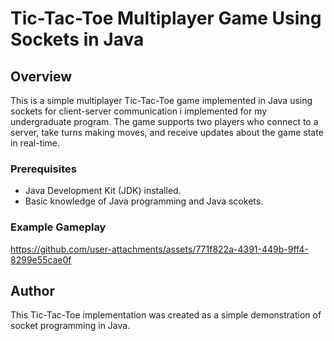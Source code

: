 # Tic-Tac-Toe Multiplayer Game Using Sockets in Java

## Overview
This is a simple multiplayer Tic-Tac-Toe game implemented in Java using sockets for client-server communication i implemented for my undergraduate program. 
The game supports two players who connect to a server, take turns making moves, and receive updates about the game state in real-time.

### Prerequisites
- Java Development Kit (JDK) installed.
- Basic knowledge of Java programming and Java scokets.

### Example Gameplay
https://github.com/user-attachments/assets/771f822a-4391-449b-9ff4-8299e55cae0f


## Author
This Tic-Tac-Toe implementation was created as a simple demonstration of socket programming in Java.


